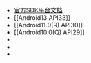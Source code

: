 - [官方SDK平台文档](https://developer.android.com/studio/releases/platforms?hl=zh-cn)
- [[Android13 API33]]
- [[Android11.0(R) API30]]
- [[Android10.0(Q) API29]]
-
-
-